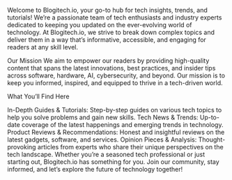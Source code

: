Welcome to Blogitech.io, your go-to hub for tech insights, trends, and tutorials! We’re a passionate team of tech enthusiasts and industry experts dedicated to keeping you updated on the ever-evolving world of technology. At Blogitech.io, we strive to break down complex topics and deliver them in a way that’s informative, accessible, and engaging for readers at any skill level.

Our Mission
We aim to empower our readers by providing high-quality content that spans the latest innovations, best practices, and insider tips across software, hardware, AI, cybersecurity, and beyond. Our mission is to keep you informed, inspired, and equipped to thrive in a tech-driven world.

What You’ll Find Here

In-Depth Guides & Tutorials: Step-by-step guides on various tech topics to help you solve problems and gain new skills.
Tech News & Trends: Up-to-date coverage of the latest happenings and emerging trends in technology.
Product Reviews & Recommendations: Honest and insightful reviews on the latest gadgets, software, and services.
Opinion Pieces & Analysis: Thought-provoking articles from experts who share their unique perspectives on the tech landscape.
Whether you’re a seasoned tech professional or just starting out, Blogitech.io has something for you. Join our community, stay informed, and let’s explore the future of technology together!
